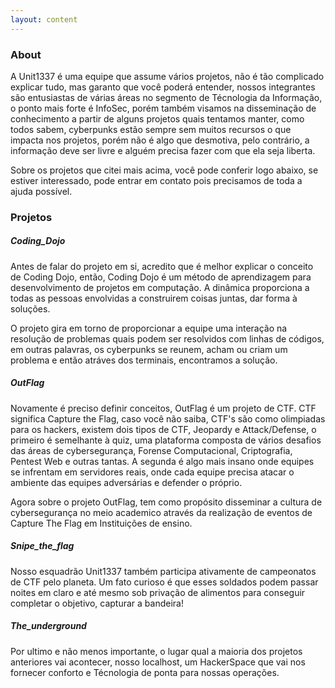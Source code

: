 ```yaml
---
layout: content
---
```



### About

A Unit1337 é uma equipe que assume vários projetos, não é tão complicado explicar tudo, mas garanto que você poderá entender, nossos integrantes são entusiastas de várias áreas no segmento de Técnologia da Informação, o ponto mais forte é InfoSec, porém também visamos na disseminação de conhecimento a partir de alguns projetos quais tentamos manter, como todos sabem, cyberpunks estão sempre sem muitos recursos o que impacta nos projetos, porém não é algo que desmotiva, pelo contrário, a informação deve ser livre e alguém precisa fazer com que ela seja liberta.

Sobre os projetos que citei mais acima, você pode conferir logo abaixo, se estiver interessado, pode entrar em contato pois precisamos de toda a ajuda possível.

### Projetos

##### Coding_Dojo
Antes de falar do projeto em si, acredito que é melhor explicar o conceito de Coding Dojo, então, Coding Dojo é um método de aprendizagem para desenvolvimento de projetos em computação. A dinâmica proporciona a todas as pessoas envolvidas a construirem coisas juntas, dar forma à soluções. 

O projeto gira em torno de proporcionar a equipe uma interação na resolução de problemas quais podem ser resolvidos com linhas de códigos, em outras palavras, os cyberpunks se reunem, acham ou criam um problema e então atráves dos terminais, encontramos a solução.

##### OutFlag
Novamente é preciso definir conceitos, OutFlag é um projeto de CTF. CTF significa Capture the Flag, caso você não saiba, CTF's são como olimpiadas para os hackers, existem dois tipos de CTF, Jeopardy e Attack/Defense, o primeiro é semelhante à quiz, uma plataforma composta de vários desafios das áreas de cybersegurança, Forense Computacional, Criptografia, Pentest Web e outras tantas. A segunda é algo mais insano onde equipes se infrentam em servidores reais, onde cada equipe precisa atacar o ambiente das equipes adversárias e defender o próprio.

Agora sobre o projeto OutFlag, tem como propósito disseminar a cultura de cybersegurança no meio academico através da realização de eventos de Capture The Flag em Instituições de ensino.

##### Snipe_the_flag
Nosso esquadrão Unit1337 também participa ativamente de campeonatos de CTF pelo planeta. Um fato curioso é que esses soldados podem passar noites em claro e até mesmo sob privação de alimentos para conseguir completar o objetivo, capturar a bandeira!

##### The_underground
Por ultimo e não menos importante, o lugar qual a maioria dos projetos anteriores vai acontecer, nosso localhost, um HackerSpace que vai nos fornecer conforto e Técnologia de ponta para nossas operações.
